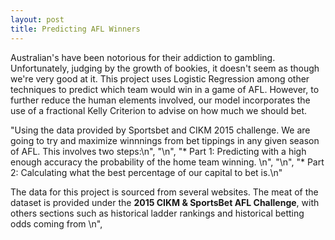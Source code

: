 ```yaml
---
layout: post
title: Predicting AFL Winners 
---
```


Australian's have been notorious for their addiction to gambling. Unfortunately, judging by the growth of bookies, it doesn't seem as though we're very good at it. This project
uses Logistic Regression among other techniques to predict which team would win in a game of AFL. However, to further reduce the human elements involved, our model incorporates
the use of a fractional Kelly Criterion to advise on how much we should bet.


"Using the data provided by Sportsbet and CIKM 2015 challenge. We are going to try and maximize winnnings from bet tippings in any given season of AFL. This involves two steps:\n",
"\n",
"* Part 1: Predicting with a high enough accuracy the probability of the home team winning. \n",
"\n",
"* Part 2: Calculating what the best percentage of our capital to bet is.\n"

The data for this project is sourced from several websites. The meat of the dataset is provided under the **2015 CIKM & SportsBet AFL Challenge**, with others sections such as historical ladder rankings and historical betting odds coming from \n",
